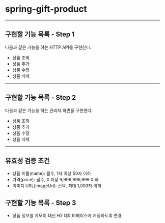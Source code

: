 # spring-gift-product

---

## 구현할 기능 목록 - Step 1

다음과 같은 기능을 하는 HTTP API를 구현한다.

- 상품 조회
- 상품 추가
- 상품 수정
- 상품 삭제

---

## 구현할 기능 목록 - Step 2

다음과 같은 기능을 하는 관리자 화면을 구현한다.

- 상품 조회
- 상품 추가
- 상품 수정
- 상품 삭제

---

## 유효성 검증 조건

- 상품 이름(name): 필수, 1자 이상 50자 이하
- 가격(price): 필수, 0 이상 9,999,999,999 이하
- 이미지 URL(imageUrl): 선택, 최대 1,000자 이하

## 구현할 기능 목록 - Step 3

- 상품 정보를 메모리 대신 H2 데이터베이스에 저장하도록 변경
